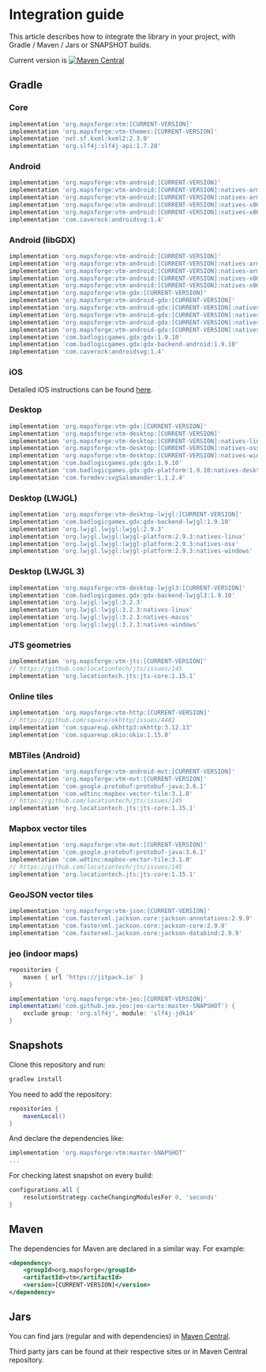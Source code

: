 # Integration guide

This article describes how to integrate the library in your project, with Gradle / Maven / Jars or SNAPSHOT builds.

Current version is [![Maven Central](https://img.shields.io/maven-central/v/org.mapsforge/vtm.svg)](https://search.maven.org/search?q=g:org.mapsforge)

## Gradle

### Core
```groovy
implementation 'org.mapsforge:vtm:[CURRENT-VERSION]'
implementation 'org.mapsforge:vtm-themes:[CURRENT-VERSION]'
implementation 'net.sf.kxml:kxml2:2.3.0'
implementation 'org.slf4j:slf4j-api:1.7.28'
```

### Android
```groovy
implementation 'org.mapsforge:vtm-android:[CURRENT-VERSION]'
implementation 'org.mapsforge:vtm-android:[CURRENT-VERSION]:natives-armeabi-v7a'
implementation 'org.mapsforge:vtm-android:[CURRENT-VERSION]:natives-arm64-v8a'
implementation 'org.mapsforge:vtm-android:[CURRENT-VERSION]:natives-x86'
implementation 'org.mapsforge:vtm-android:[CURRENT-VERSION]:natives-x86_64'
implementation 'com.caverock:androidsvg:1.4'
```

### Android (libGDX)
```groovy
implementation 'org.mapsforge:vtm-android:[CURRENT-VERSION]'
implementation 'org.mapsforge:vtm-android:[CURRENT-VERSION]:natives-armeabi-v7a'
implementation 'org.mapsforge:vtm-android:[CURRENT-VERSION]:natives-arm64-v8a'
implementation 'org.mapsforge:vtm-android:[CURRENT-VERSION]:natives-x86'
implementation 'org.mapsforge:vtm-android:[CURRENT-VERSION]:natives-x86_64'
implementation 'org.mapsforge:vtm-gdx:[CURRENT-VERSION]'
implementation 'org.mapsforge:vtm-android-gdx:[CURRENT-VERSION]'
implementation 'org.mapsforge:vtm-android-gdx:[CURRENT-VERSION]:natives-armeabi-v7a'
implementation 'org.mapsforge:vtm-android-gdx:[CURRENT-VERSION]:natives-arm64-v8a'
implementation 'org.mapsforge:vtm-android-gdx:[CURRENT-VERSION]:natives-x86'
implementation 'org.mapsforge:vtm-android-gdx:[CURRENT-VERSION]:natives-x86_64'
implementation 'com.badlogicgames.gdx:gdx:1.9.10'
implementation 'com.badlogicgames.gdx:gdx-backend-android:1.9.10'
implementation 'com.caverock:androidsvg:1.4'
```

### iOS

Detailed iOS instructions can be found [here](ios.md).

### Desktop
```groovy
implementation 'org.mapsforge:vtm-gdx:[CURRENT-VERSION]'
implementation 'org.mapsforge:vtm-desktop:[CURRENT-VERSION]'
implementation 'org.mapsforge:vtm-desktop:[CURRENT-VERSION]:natives-linux'
implementation 'org.mapsforge:vtm-desktop:[CURRENT-VERSION]:natives-osx'
implementation 'org.mapsforge:vtm-desktop:[CURRENT-VERSION]:natives-windows'
implementation 'com.badlogicgames.gdx:gdx:1.9.10'
implementation 'com.badlogicgames.gdx:gdx-platform:1.9.10:natives-desktop'
implementation 'com.formdev:svgSalamander:1.1.2.4'
```

### Desktop (LWJGL)
```groovy
implementation 'org.mapsforge:vtm-desktop-lwjgl:[CURRENT-VERSION]'
implementation 'com.badlogicgames.gdx:gdx-backend-lwjgl:1.9.10'
implementation 'org.lwjgl.lwjgl:lwjgl:2.9.3'
implementation 'org.lwjgl.lwjgl:lwjgl-platform:2.9.3:natives-linux'
implementation 'org.lwjgl.lwjgl:lwjgl-platform:2.9.3:natives-osx'
implementation 'org.lwjgl.lwjgl:lwjgl-platform:2.9.3:natives-windows'
```

### Desktop (LWJGL 3)
```groovy
implementation 'org.mapsforge:vtm-desktop-lwjgl3:[CURRENT-VERSION]'
implementation 'com.badlogicgames.gdx:gdx-backend-lwjgl3:1.9.10'
implementation 'org.lwjgl:lwjgl:3.2.3'
implementation 'org.lwjgl:lwjgl:3.2.3:natives-linux'
implementation 'org.lwjgl:lwjgl:3.2.3:natives-macos'
implementation 'org.lwjgl:lwjgl:3.2.3:natives-windows'
```

### JTS geometries

```groovy
implementation 'org.mapsforge:vtm-jts:[CURRENT-VERSION]'
// https://github.com/locationtech/jts/issues/145
implementation 'org.locationtech.jts:jts-core:1.15.1'
```

### Online tiles

```groovy
implementation 'org.mapsforge:vtm-http:[CURRENT-VERSION]'
// https://github.com/square/okhttp/issues/4481
implementation 'com.squareup.okhttp3:okhttp:3.12.13'
implementation 'com.squareup.okio:okio:1.15.0'
```

### MBTiles (Android)

```groovy
implementation 'org.mapsforge:vtm-android-mvt:[CURRENT-VERSION]'
implementation 'org.mapsforge:vtm-mvt:[CURRENT-VERSION]'
implementation 'com.google.protobuf:protobuf-java:3.6.1'
implementation 'com.wdtinc:mapbox-vector-tile:3.1.0'
// https://github.com/locationtech/jts/issues/145
implementation 'org.locationtech.jts:jts-core:1.15.1'
```

### Mapbox vector tiles

```groovy
implementation 'org.mapsforge:vtm-mvt:[CURRENT-VERSION]'
implementation 'com.google.protobuf:protobuf-java:3.6.1'
implementation 'com.wdtinc:mapbox-vector-tile:3.1.0'
// https://github.com/locationtech/jts/issues/145
implementation 'org.locationtech.jts:jts-core:1.15.1'
```

### GeoJSON vector tiles

```groovy
implementation 'org.mapsforge:vtm-json:[CURRENT-VERSION]'
implementation 'com.fasterxml.jackson.core:jackson-annotations:2.9.9'
implementation 'com.fasterxml.jackson.core:jackson-core:2.9.9'
implementation 'com.fasterxml.jackson.core:jackson-databind:2.9.9'
```

### jeo (indoor maps)

```groovy
repositories {
    maven { url 'https://jitpack.io' }
}

implementation 'org.mapsforge:vtm-jeo:[CURRENT-VERSION]'
implementation('com.github.jeo.jeo:jeo-carto:master-SNAPSHOT') {
    exclude group: 'org.slf4j', module: 'slf4j-jdk14'
}
```

## Snapshots

Clone this repository and run:
```bash
gradlew install
```

You need to add the repository:
```groovy
repositories {
    mavenLocal()
}
```

And declare the dependencies like:
```groovy
implementation 'org.mapsforge:vtm:master-SNAPSHOT'
...
```

For checking latest snapshot on every build:
```groovy
configurations.all {
    resolutionStrategy.cacheChangingModulesFor 0, 'seconds'
}
```

## Maven

The dependencies for Maven are declared in a similar way. For example:

```xml
<dependency>
    <groupId>org.mapsforge</groupId>
    <artifactId>vtm</artifactId>
    <version>[CURRENT-VERSION]</version>
</dependency>
```

## Jars

You can find jars (regular and with dependencies) in [Maven Central](https://search.maven.org/search?q=g:org.mapsforge).

Third party jars can be found at their respective sites or in Maven Central repository.
